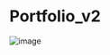 # Portfolio_v2

![image](https://github.com/DevvMaurya/Portfolio_v2-main/assets/105772302/eba32373-545d-4bb3-9dc2-e190864cf62f)
